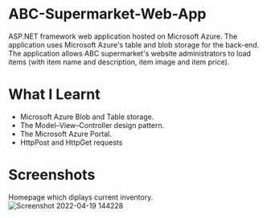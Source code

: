 # ABC-Supermarket-Web-App

ASP.NET framework web application hosted on Microsoft Azure. The application uses Microsoft Azure's table and blob storage for the back-end. 
The application allows ABC supermarket's website administrators to load items (with item name and description, item image and item price).

# What I Learnt

* Microsoft Azure Blob and Table storage.
* The Model–View–Controller design pattern.
* The Microsoft Azure Portal.
* HttpPost and HttpGet requests

# Screenshots

Homepage which diplays current inventory.
![Screenshot 2022-04-19 144228](https://user-images.githubusercontent.com/97834735/164011471-1493dff7-a810-4464-b299-8abc92899544.png)

